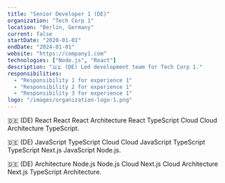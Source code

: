 ```yaml
---
title: "Senior Developer 1 (DE)"
organization: "Tech Corp 1"
location: "Berlin, Germany"
current: false
startDate: "2020-01-01"
endDate: "2024-01-01"
website: "https://company1.com"
technologies: ["Node.js", "React"]
description: "🇩🇪 (DE) Led development team for Tech Corp 1."
responsibilities:
  - "Responsibility 1 for experience 1"
  - "Responsibility 2 for experience 1"
  - "Responsibility 3 for experience 1"
logo: "/images/organization-logo-1.png"
---
```


🇩🇪 (DE) React React React Architecture React TypeScript Cloud Cloud Architecture TypeScript.

🇩🇪 (DE) JavaScript TypeScript Cloud Cloud JavaScript TypeScript TypeScript Next.js JavaScript Node.js.

🇩🇪 (DE) Architecture Node.js Node.js Cloud Next.js Cloud Architecture Next.js TypeScript Architecture.
